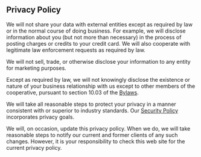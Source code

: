 ## Privacy Policy

We will not share your data with external entities except as required by law or in the normal course of doing business. For example, we will disclose information about you (but not more than necessary) in the process of posting charges or credits to your credit card. We will also cooperate with legitimate law enforcement requests as required by law.

We will not sell, trade, or otherwise disclose your information to any entity for marketing purposes.

Except as required by law, we will not knowingly disclose the existence or nature of your business relationship with us except to other members of the cooperative, pursuant to section 10.03 of the [Bylaws][].

   [bylaws]: https://iocoop.org/policies/bylaws/

We will take all reasonable steps to protect your privacy in a manner consistent with or superior to industry standards. Our [Security Policy][] incorporates privacy goals.

   [security policy]: https://iocoop.org/policies/security-policy/

We will, on occasion, update this privacy policy. When we do, we will take reasonable steps to notify our current and former clients of any such changes. However, it is your responsibility to check this web site for the current privacy policy.

